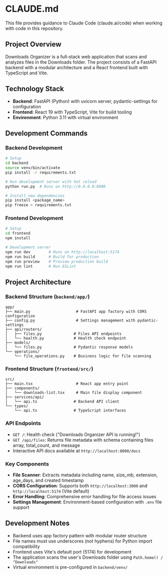 # CLAUDE.md

This file provides guidance to Claude Code (claude.ai/code) when working with code in this repository.

## Project Overview

Downloads Organizer is a full-stack web application that scans and analyzes files in the Downloads folder. The project consists of a FastAPI backend with a modular architecture and a React frontend built with TypeScript and Vite.

## Technology Stack

- **Backend**: FastAPI (Python) with uvicorn server, pydantic-settings for configuration
- **Frontend**: React 19 with TypeScript, Vite for build tooling
- **Environment**: Python 3.11 with virtual environment

## Development Commands

### Backend Development
```bash
# Setup
cd backend
source venv/bin/activate
pip install -r requirements.txt

# Run development server with hot reload
python run.py  # Runs on http://0.0.0.0:8000

# Install new dependencies
pip install <package_name>
pip freeze > requirements.txt
```

### Frontend Development
```bash
# Setup
cd frontend
npm install

# Development server
npm run dev        # Runs on http://localhost:5174
npm run build      # Build for production
npm run preview    # Preview production build
npm run lint       # Run ESLint
```

## Project Architecture

### Backend Structure (`backend/app/`)
```
app/
├── main.py                    # FastAPI app factory with CORS configuration
├── config.py                  # Settings management with pydantic-settings
├── api/routers/
│   ├── files.py              # Files API endpoints
│   └── health.py             # Health check endpoint
├── models/
│   └── files.py              # Pydantic response models
└── operations/
    └── file_operations.py    # Business logic for file scanning
```

### Frontend Structure (`frontend/src/`)
```
src/
├── main.tsx                   # React app entry point
├── components/
│   └── downloads-list.tsx     # Main file display component
├── services/api/
│   └── api.ts                # Backend API client
└── types/
    └── api.ts                # TypeScript interfaces
```

### API Endpoints
- `GET /`: Health check ("Downloads Organizer API is running!")
- `GET /api/files`: Returns file metadata with schema containing files array, total_count, and message
- Interactive API docs available at `http://localhost:8000/docs`

### Key Components
- **File Scanner**: Extracts metadata including name, size_mb, extension, age_days, and created timestamp
- **CORS Configuration**: Supports both `http://localhost:3000` and `http://localhost:5174` (Vite default)
- **Error Handling**: Comprehensive error handling for file access issues
- **Settings Management**: Environment-based configuration with `.env` file support

## Development Notes

- Backend uses app factory pattern with modular router structure
- File names must use underscores (not hyphens) for Python import compatibility
- Frontend uses Vite's default port (5174) for development
- The application scans the user's Downloads folder using `Path.home() / "Downloads"`
- Virtual environment is pre-configured in `backend/venv/`